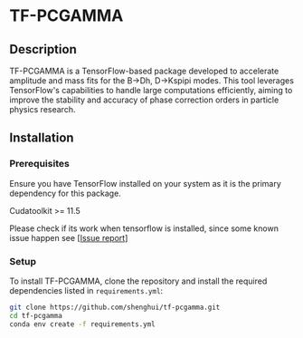 # TF-PCGAMMA

## Description
TF-PCGAMMA is a TensorFlow-based package developed to accelerate amplitude and mass fits for the B->Dh, D->Kspipi modes. This tool leverages TensorFlow's capabilities to handle large computations efficiently, aiming to improve the stability and accuracy of phase correction orders in particle physics research.

## Installation

### Prerequisites
Ensure you have TensorFlow installed on your system as it is the primary dependency for this package.

Cudatoolkit >= 11.5 
 
Please check if its work when tensorflow is installed, since some known issue happen see [[Issue report](https://github.com/tensorflow/tensorflow/issues/63362#issuecomment-2016019354)]

### Setup
To install TF-PCGAMMA, clone the repository and install the required dependencies listed in `requirements.yml`:

```bash
git clone https://github.com/shenghui/tf-pcgamma.git
cd tf-pcgamma
conda env create -f requirements.yml
